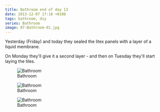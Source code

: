 ```yaml
---
title: Bathroom end of day 13
date: 2013-12-07 17:18 +0100
tags: bathroom, diy
series: Bathroom
image: 07-Bathroom-01.jpg
---
```


Yesterday (Friday) and today they sealed the litex panels with a layer of a liquid membrane.

On Monday they'll give it a second layer - and then on Tuesday they'll start laying the tiles.

<figure class="figure w-100 text-center">
  <img class="figure-img img-fluid rounded" src="/images/posts/2013/12/07-Bathroom-01.jpg" title="Bathroom" alt="Bathroom"/>
  <figcaption class="figure-caption">Bathroom</figcaption>
</figure>

<figure class="figure w-100 text-center">
  <img class="figure-img img-fluid rounded" src="/images/posts/2013/12/07-Bathroom-02.jpg" title="Bathroom" alt="Bathroom"/>
  <figcaption class="figure-caption">Bathroom</figcaption>
</figure>

<figure class="figure w-100 text-center">
  <img class="figure-img img-fluid rounded" src="/images/posts/2013/12/07-Bathroom-03.jpg" title="Bathroom" alt="Bathroom"/>
  <figcaption class="figure-caption">Bathroom</figcaption>
</figure>
